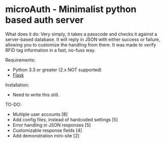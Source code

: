 # microAuth - Minimalist python based auth server
What does it do:
Very simply, it takes a passcode and checks it against a server-based database. It will reply in JSON with either success or failure, allowing you to customize the handling from there.
It was made to verify RFID tag information in a fast, no-fuss way.

Requirements:
- Python 3.3 or greater (2.x NOT supported)
- [Flask](https://github.com/pallets/flask)

Installation:
- Need to write this still.

TO-DO:
- Multiple user accounts [8]
- Add config files, instead of hardcoded settings [5]
- Error handling in JSON responses [5]
- Customizable response fields [4]
- Add demonstration mini-site [2]
